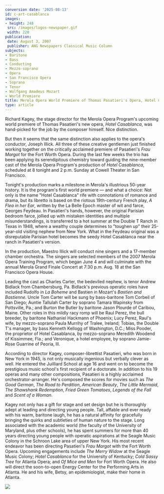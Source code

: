```yaml
---
conversion date: '2025-08-13'
id: c-art-casablanca
images:
- height: 248
 src: /images/logos-newspaper.gif
 width: 220
publication:
 date: August 3, 2007
 publisher: ANG Newspapers Classical Music Column
subjects:
- Baritone
- Bass
- Conducting
- Mezzo-soprano
- Opera
- San Francisco Opera
- Soprano
- Tenor
- Wolfgang Amadeus Mozart
- World Premiere
title: Merola Opera World Premiere of Thomas Pasatieri's Opera, Hotel Casablanca
type: article
---
```


Richard Kagey, the stage director for the Merola Opera Program's upcoming world premiere of Thomas Pasatieri's new opera, *Hotel Casablanca*, was hand-picked for the job by the composer himself. Nice distinction.

But then it seems that the same distinction also applies to the opera's conductor, Joseph Illick. All three of these creative gentlemen just finished working together on the critically acclaimed premiere of Pasatieri's *Frau Margot* for the Fort Worth Opera. During the last few weeks the trio has been applying its serendipitous chemistry toward guiding the nine-member cast of the Merola Opera Program's production of *Hotel Casablanca*, scheduled at 8 tonight and 2 p.m. Sunday at Cowell Theater in San Francisco.

Tonight's production marks a milestone in Merola's illustrious 50-year history. It is the program's first world premiere — and what a choice: Not only is the name "Hotel Casablanca" rife with connotations of romance and drama, but its libretto is based on the riotous 19th-century French play, *A Flea in her Ear*, written by the La Belle Epoch master of wit and farce, Georges Feydeau. In Pasatieri's hands, however, the original Parisian bedroom farce, jollied up with mistaken identities and multiple misunderstandings, is transferred to a hot summer at the Double T Ranch in Texas in 1948, where a wealthy couple determines to "toughen up" their 25-year-old visiting nephew from New York. What in the Feydeau original was a disreputable Parisian hotel becomes the seedy Hotel Casablanca near the ranch in Pasatieri's version.

In the production, Maestro Illick will conduct nine singers and a 17-member chamber orchestra. The singers are selected members of the 2007 Merola Opera Training Program, which began June 4 and will culminate with the annual Merola Grand Finale Concert at 7:30 p.m. Aug. 18 at the San Francisco Opera House.

Leading the cast as Charles Carter, the bedeviled nephew, is tenor Andrew Bidlack from Chambersburg, Pa. Bidlack's previous operatic roles have included Rudolfo in *La Boheme* and Bastien in Mozart's *Bastien and Bastienne*. Uncle Tom Carter will be sung by bass-baritone Tom Corbeil of San Diego; Auntie Tallulah Carter by soprano Tamara Wapinsky from Pottsville, Pa.; and Burton the Butler by baritone Jason Plourde of Caribou, Maine.
Other roles in this mildly racy romp will be Raul Perez, the bull breeder, by baritone Nathaniel Hackmann of Phoenix; Lucy Perez, Raul's wife, by mezzo-soprano Paula Murrihy of Tralee, Ireland; Tobias, the Double T's manager, by bass Kenneth Kellogg of Washington, D.C.; Miss Pooder, the proprietor of Hotel Casablanca, by mezzo-soprano Meredith Woodend of Kissimmee, Fla.; and Veronique, a hotel employee, by soprano Jamie-Rose Guarrine of Peoria, Ill.

According to director Kagey, composer-librettist Pasatieri, who was born in New York in 1945, is not only musically ingenious but verbally clever as well. He entered the Juilliard School at age 16 and went on to become the prestigious music school's first recipient of a doctorate. In addition to his 19 operas and many other compositions, Pasatieri is a highly acclaimed orchestrator-arranger. He's composed the scores for movies such as *The Good German*, *The Road to Perdition*, *American Beauty*, *The Little Mermaid*, *The Shawshank Redemption*, *Fried Green Tomatoes*, *Legends of the Fall* and *Scent of a Woman*.

Kagey not only has a gift for stage and set design but he is thoroughly adept at leading and directing young people. Tall, affable and ever ready with his warm, baritone laugh, he has a natural affinity for gracefully bringing the quirks and subtleties of human nature to the stage. Long associated with the academic world (the faculty of the University of Maryland, plus other schools), he has spent summers for more than 40 years directing young people with operatic aspirations at the Seagle Music Colony in the Schroon Lake area of upper New York. His most recent endeavor has been directing Pasatieri's *Frau Margot* with the Fort Worth Opera. Upcoming engagements include *The Merry Widow* at the Seagle Music Colony; *Hotel Casablanca* for the University of Kentucky; *Cold Sassy Tree* for Atlanta Opera; and *Of Mice and Men* for Fort Worth Opera. He also will direct the soon-to-open Energy Center for the Performing Arts in Atlanta. He and his wife, Betsy, an epidemiologist, make their home in Atlanta.

![](/images/logos-newspaper.gif)


